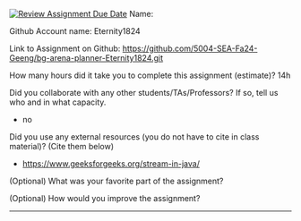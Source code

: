 [![Review Assignment Due Date](https://classroom.github.com/assets/deadline-readme-button-22041afd0340ce965d47ae6ef1cefeee28c7c493a6346c4f15d667ab976d596c.svg)](https://classroom.github.com/a/0xloH2Pu)
Name:

Github Account name: Eternity1824

Link to Assignment on Github: https://github.com/5004-SEA-Fa24-Geeng/bg-arena-planner-Eternity1824.git

How many hours did it take you to complete this assignment (estimate)? 14h

Did you collaborate with any other students/TAs/Professors? If so, tell us who and in what
capacity.

* no
  
Did you use any external resources (you do not have to cite in class material)? (Cite them below)

* https://www.geeksforgeeks.org/stream-in-java/


(Optional) What was your favorite part of the assignment?

(Optional) How would you improve the assignment?

---
